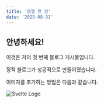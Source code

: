 ```yaml
---
title: '움짤 한 장'
date: '2025-08-31'
---
```


## 안녕하세요!

이것은 저의 첫 번째 블로그 게시물입니다.

정적 블로그가 성공적으로 만들어졌습니다.

이미지를 추가하는 방법은 다음과 같습니다.

![Svelte Logo](/images/02/gif_01.gif)
